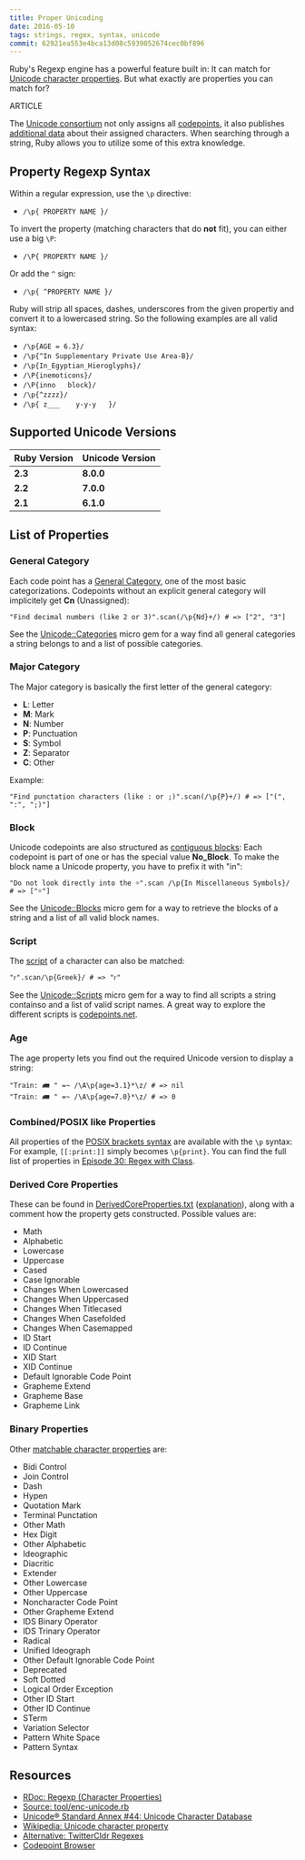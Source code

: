 ```yaml
---
title: Proper Unicoding
date: 2016-05-10
tags: strings, regex, syntax, unicode
commit: 62921ea553e4bca13d08c5939052674cec0bf896
---
```


Ruby's Regexp engine has a powerful feature built in: It can match for [Unicode character properties](http://www.unicode.org/reports/tr44/#Property_List_Table). But what exactly are properties you can match for?

ARTICLE

The [Unicode consortium](http://unicode.org/) not only assigns all [codepoints](https://en.wikipedia.org/wiki/Code_point), it also publishes [additional data](http://www.unicode.org/Public/UNIDATA/) about their assigned characters. When searching through a string, Ruby allows you to utilize some of this extra knowledge.

## Property Regexp Syntax

Within a regular expression, use the `\p` directive:

- `/\p{ PROPERTY NAME }/`

To invert the property (matching characters that do **not** fit), you can either use a big `\P`:

- `/\P{ PROPERTY NAME }/`

Or add the `^` sign:

- `/\p{ ^PROPERTY NAME }/`

Ruby will strip all spaces, dashes, underscores from the given propertiy and convert it to a lowercased string. So the following examples are all valid syntax:

- `/\p{AGE = 6.3}/`
- `/\p{^In Supplementary Private Use Area-B}/`
- `/\p{In_Egyptian_Hieroglyphs}/`
- `/\P{inemoticons}/`
- `/\P{inno   block}/`
- `/\p{^zzzz}/`
- `/\p{ z___    y-y-y   }/`


## Supported Unicode Versions

Ruby Version | Unicode Version
-------------|----------------
**2.3**      | **8.0.0**
**2.2**      | **7.0.0**
**2.1**      | **6.1.0**

## List of Properties

### General Category

Each code point has a [General Category](https://en.wikipedia.org/wiki/Unicode_character_property#General_Category), one of the most basic categorizations. Codepoints without an explicit general category will implicitely get **Cn** (Unassigned):

    "Find decimal numbers (like 2 or 3)".scan(/\p{Nd}+/) # => ["2", "3"]

See the [Unicode::Categories](https://github.com/janlelis/unicode-categories) micro gem for a way find all general categories a string belongs to and a list of possible categories.

### Major Category

The Major category is basically the first letter of the general category:

- **L**: Letter
- **M**: Mark
- **N**: Number
- **P**: Punctuation
- **S**: Symbol
- **Z**: Separator
- **C**: Other

Example:

    "Find punctation characters (like : or ;)".scan(/\p{P}+/) # => ["(", ":", ";)"]

### Block

Unicode codepoints are also structured as [contiguous blocks](https://en.wikipedia.org/wiki/Unicode_block): Each codepoint is part of one or has the special value **No_Block**. To make the block name a Unicode property, you have to prefix it with "in":

    "Do not look directly into the ☼".scan /\p{In Miscellaneous Symbols}/ # => ["☼"]

See the [Unicode::Blocks](https://github.com/janlelis/unicode-blocks) micro gem for a way to retrieve the blocks of a string and a list of all valid block names.

### Script

The [script](https://en.wikipedia.org/wiki/Script_%28Unicode%29) of a character can also be matched:

    "ᴦ".scan/\p{Greek}/ # => "ᴦ"

See the [Unicode::Scripts](https://github.com/janlelis/unicode-scripts) micro gem for a way to find all scripts a string containso and a list of valid script names. A great way to explore the different scripts is [codepoints.net](https://codepoints.net/scripts).

### Age

The age property lets you find out the required Unicode version to display a string:

    "Train: 🛲 " =~ /\A\p{age=3.1}*\z/ # => nil
    "Train: 🛲 " =~ /\A\p{age=7.0}*\z/ # => 0

### Combined/POSIX like Properties

All properties of the [POSIX brackets syntax](http://www.regular-expressions.info/posixbrackets.html) are available with the `\p` syntax: For example, `[[:print:]]` simply becomes `\p{print}`. You can find the full list of properties in [Episode 30: Regex with Class](http://idiosyncratic-ruby.com/30-regex-with-class.html#posix-and--unicode-property-style).

### Derived Core Properties

These can be found in [DerivedCoreProperties.txt](http://www.unicode.org/Public/UCD/latest/ucd/DerivedCoreProperties.txt) ([explanation](ftp://unicode.org/Public/3.2-Update/DerivedProperties-3.2.0.html)), along with a comment how the property gets constructed. Possible values are:

- Math
- Alphabetic
- Lowercase
- Uppercase
- Cased
- Case Ignorable
- Changes When Lowercased
- Changes When Uppercased
- Changes When Titlecased
- Changes When Casefolded
- Changes When Casemapped
- ID Start
- ID Continue
- XID Start
- XID Continue
- Default Ignorable Code Point
- Grapheme Extend
- Grapheme Base
- Grapheme Link

### Binary Properties

Other [matchable character properties](https://en.wikipedia.org/wiki/Unicode_character_property) are:

- Bidi Control
- Join Control
- Dash
- Hypen
- Quotation Mark
- Terminal Punctation
- Other Math
- Hex Digit
- Other Alphabetic
- Ideographic
- Diacritic
- Extender
- Other Lowercase
- Other Uppercase
- Noncharacter Code Point
- Other Grapheme Extend
- IDS Binary Operator
- IDS Trinary Operator
- Radical
- Unified Ideograph
- Other Default Ignorable Code Point
- Deprecated
- Soft Dotted
- Logical Order Exception
- Other ID Start
- Other ID Continue
- STerm
- Variation Selector
- Pattern White Space
- Pattern Syntax

## Resources

- [RDoc: Regexp (Character Properties)](http://ruby-doc.org/core-2.4.0/Regexp.html#class-Regexp-label-Character+Properties)
- [Source: tool/enc-unicode.rb](https://github.com/ruby/ruby/blob/trunk/tool/enc-unicode.rb)
- [Unicode® Standard Annex #44: Unicode Character Database](http://www.unicode.org/reports/tr44/)
- [Wikipedia: Unicode character property](https://en.wikipedia.org/wiki/Unicode_character_property)
- [Alternative: TwitterCldr Regexes](https://github.com/twitter/twitter-cldr-rb#unicode-regular-expressions)
- [Codepoint Browser](https://codepoints.net/)

